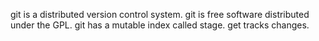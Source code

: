 git is a distributed version control system.
git is free software distributed under the GPL.
git has a mutable index called stage.
get tracks changes.
<!-- author: watson -->
